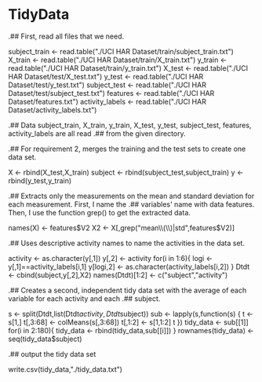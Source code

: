 TidyData
========
.## First, read all files that we need.

subject_train <- read.table("./UCI HAR Dataset/train/subject_train.txt")
X_train <- read.table("./UCI HAR Dataset/train/X_train.txt")
y_train <- read.table("./UCI HAR Dataset/train/y_train.txt")
X_test <- read.table("./UCI HAR Dataset/test/X_test.txt")
y_test <- read.table("./UCI HAR Dataset/test/y_test.txt")
subject_test <- read.table("./UCI HAR Dataset/test/subject_test.txt")
features <- read.table("./UCI HAR Dataset/features.txt")
activity_labels <- read.table("./UCI HAR Dataset/activity_labels.txt")

.## Data subject_train, X_train, y_train, X_test, y_test, subject_test, features, activity_labels are all read 
.## from the given directory.


.## For requirement 2, merges the training and the test sets to create one data set.

X <- rbind(X_test,X_train)
subject <- rbind(subject_test,subject_train)
y <- rbind(y_test,y_train)


.## Extracts only the measurements on the mean and standard deviation for each measurement. First, I name the
.## variables' name with data features. Then, I use the function grep() to get the extracted data. 

names(X) <- features$V2
X2 <- X[,grep("mean\\(\\)|std",features$V2)]


.## Uses descriptive activity names to name the activities in the data set.

activity <- as.character(y[,1]) 
y[,2] <- activity
for(i in 1:6){
        logi <- y[,1]==activity_labels[i,1]
        y[logi,2] <- as.character(activity_labels[i,2])
}
Dtdt <- cbind(subject,y[,2],X2)
names(Dtdt)[1:2] <- c("subject","activity")


.## Creates a second, independent tidy data set with the average of each variable for each activity and each 
.## subject. 

s <- split(Dtdt,list(Dtdt$activity,Dtdt$subject))
sub <- lapply(s,function(s) {
        t <- s[1,]
        t[,3:68] <- colMeans(s[,3:68])
        t[,1:2] <- s[1,1:2]
        t
})
tidy_data <- sub[[1]]
for(i in 2:180){
        tidy_data <- rbind(tidy_data,sub[[i]])
}
rownames(tidy_data) <- seq(tidy_data$subject)


.## output the tidy data set

write.csv(tidy_data,"./tidy_data.txt")